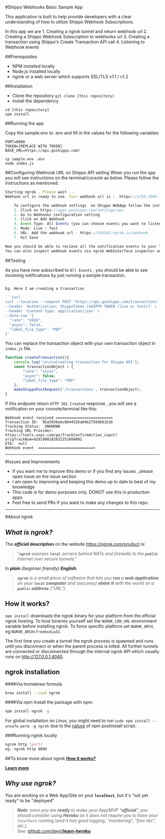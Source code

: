 #Shippo Webhooks Basic Sample App

This application is built to help provide developers with a clear understanding of how to utilize Shippo 
Webhook Subscriptions.

In this app we are 
    1. Creating a ngrok tunnel and return webhook url
    2. Creating a Shippo Webhook Subscription to webhooks url
    3. Creating a transaction using Shippo's Create Transaction API call 
    4. Listening to Webhook events
    

##Prerequisites
* NPM installed locally
* Node.js installed locally
* ngrok or a web server which supports SSL/TLS v1.1 / v1.2

##Installation 
* Clone the repository `git clone [this repository]`
* Install the dependency 

```text
cd [this repository]
npm install
```
 

##Running the app 

Copy the sample.env to .env and fill in the values for the following variables:
```text
PORT=8080
TOKEN=[REPLACE WITH TOKEN]
BASE_URL=https://api.goshippo.com/
```
```
cp sample.env .env
node index.js
```

##Configuring Webhook URL on Shippo API setting
When you run the app you will see instructions on the terminal/console as below. Please follow the instructions 
as mentioned:

```javascript
Starting ngrok . Please wait ...
Webhook url is ready to use. Your webhook url is :  https://afb9-2600-1700-dd90-14f0-e4f1-11d2-5a73-6ade.ngrok.io/webhook

    To configure the webhook settings  on Shippo WebApp follow the instructions:
    1. Click on https://apps.goshippo.com/settings/api
    2. Go to Webhooks configuration setting
    3. Click on Add Webhook
    4. Event Type: All Events (you can choose events you want to listen to as well)
    5. Mode: Live / Test
    6. URL: Add the webhook url - https://XXXXXX.ngrok.io/webhook
    7. Hit Save

Now you should be able to recieve all the notification events to your locally setup webhook url
You can also inspect webhook events via ngrok WebInterface inspector on url : http://localhost:4040
```
##Testing 

As you have now subscribed to `All Events` ,  you should be able to see incoming notifications by just 
running a sample transaction.

```javascript

Eg: Here I am creating a transaction 

```curl
curl --location --request POST 'https://api.goshippo.com/transactions' \
--header 'Authorization: ShippoToken [SHIPPO TOKEN (live or test)]' \
--header 'Content-Type: application/json' \
--data-raw '{
  "rate": "XXXX",
  "async": false,
  "label_file_type": "PDF"
}'
```

You can replace the transaction object  with your own transaction object in `index.js` file.

```javascript
function createTransaction(){
    console.log('\n\n\nCreating transaction for Shippo API');
    const transactionObject = {
        "rate": "xxxxx",
        "async": false,
        "label_file_type": "PDF"
    };
    makeShippoPostRequest('/transactions', transactionObject);
}

````

If this endpoint return `HTTP 201 Created` response ,  you will see a notification on your console/terminal like this:

```text
Webhook event received =========================>
Transaction ID:  95a5936ebc0b4432ba04b2758d681b16
Tracking Status:  UNKNOWN
Tracking URL Provider:  https://tools.usps.com/go/TrackConfirmAction_input?origTrackNum=9201990182632251604002
ETA:  null
Webhook event  =========================>

```
***


#Issues and Improvements 

* If you want me to improve this demo or if you find any issues , please open issue on the issue section
* I am open to improving and keeping this demo up to date to best of my knowledge
* This code is for demo purposes only. DONOT use this in production apps
* Feel free to send PRs if you want to make any changes to this repo. 

***
#About ngrok

## _What is ngrok?_

The **_official_ description**
on the website https://ngrok.com/product is:

> "_**`ngrok`** exposes **`local`** servers behind NATs and firewalls
to the **`public`** internet over secure tunnels_."

In _**plain** (beginner friendly) **English**_:

> _**`ngrok`** is a small piece of software
that lets you **run** a **web application** <br />
on your **`local` computer**
and (securely) **share it** with the world
on a **`public` address** ("URL")_.

## How it works?

```npm install``` downloads the ngrok binary for your platform from the official ngrok hosting. To host binaries yourself set the `NGROK_CDN_URL` environment variable before installing ngrok. To force specific platform set `NGROK_ARCH`, eg `NGROK_ARCH=freebsdia32`.

The first time you create a tunnel the ngrok process is spawned and runs until you disconnect or when the parent process is killed. All further tunnels are connected or disconnected through the internal ngrok API which usually runs on http://127.0.0.1:4040.


## ngrok installation

####Via homebrew formula

```bash
brew install --cask ngrok
```

####Via npm
Install the package with npm:

```bash
npm install ngrok -g
```

For global installation on Linux, you might need to run `sudo npm install --unsafe-perm -g ngrok` due to the [nature](https://github.com/bubenshchykov/ngrok/issues/115#issuecomment-380927124) of npm postinstall script.

###Running ngrok locally 
```bash
ngrok http [port] 
eg. ngrok http 8080
```



##To know more about ngrok
[**How it works?**](https://ngrok.com/product)

[**Learn more**](https://github.com/dwyl/learn-ngrok)


## _Why use ngrok?_

You are working on a Web App/Site on your **`localhost`**,
but it's "not yet ready" to be "deployed"

> _**Note**: once you are **ready**
to make your App/MVP "**official**",
you should consider using **Heroku**
as it does not require you to have your `localhost` running_
(_and it has good logging, "monitoring", "free tier", etc._). <br />
See:
[github.com/dwyl/**learn-heroku**](https://github.com/dwyl/learn-heroku)


